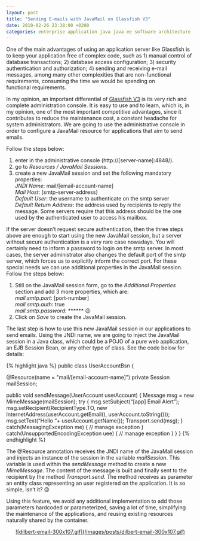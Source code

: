 ```yaml
---
layout: post
title: "Sending E-mails with JavaMail on Glassfish V3"
date: 2010-02-26 23:38:00 +0200
categories: enterprise application java java ee software architecture
---
```


One of the main advantages of using an application server like Glassfish is to keep your application free of complex code, such as 1) manual control of database transactions; 2) database access configuration; 3) security authentication and authorization; 4) sending and receiving e-mail messages, among many other complexities that are non-functional requirements, consuming the time we would be spending on functional requirements.

In my opinion, an important differential of <a href="http://glassfish.dev.java.net/">Glassfish V3</a> is its very rich and complete administration console. It is easy to use and to learn, which is, in my opinion, one of the most important competitive advantages, since it contributes to reduce the maintenance cost, a constant headache for system administrators. We are going to use the administrative console in order to configure a JavaMail resource for applications that aim to send emails</b>.

Follow the steps below:

<ol>
<li>enter in the administrative console (http://[server-name]:4848/).</li>
<li>go to <i>Resources / JavaMail Sessions</i>.</li>
<li>create a new JavaMail session and set the following mandatory properties:<br/>
<i>JNDI Name</i>: mail/[email-account-name]<br/>
<i>Mail Host</i>: [smtp-server-address]<br/>
<i>Default User</i>: the username to authenticate on the smtp server<br/>
<i>Default Return Address</i>: the address used by recipients to reply the message. Some servers require that this address should be the one used by the authenticated user to access his mailbox.</li>
</ol>

If the server doesn’t request secure authentication, then the three steps above are enough to start using the new JavaMail session, but a server without secure authentication is a very rare case nowadays. You will certainly need to inform a password to login on the smtp server. In most cases, the server administrator also changes the default port of the smtp server, which forces us to explicitly inform the correct port. For these special needs we can use additional properties in the JavaMail session. Follow the steps below:

<ol>
<li>Still on the JavaMail session form, go to the <i>Additional Properties</i> section and add 3 more properties, which are:<br/>
<i>mail.smtp.port</i>: [port-number]<br/>
<i>mail.smtp.auth</i>: true<br/>
<i>mail.smtp.password</i>: ****** 😉</li>
<li>Click on <i>Save</i> to create the JavaMail session.</li>
</ol>

The last step is how to use this new JavaMail session in our applications to send emails. Using the JNDI name, we are going to inject the JavaMail session in a Java class, which could be a POJO of a pure web application, an EJB Session Bean, or any other type of class. See the code below for details:

{% highlight java %}
public class UserAccountBsn {

  @Resource(name = "mail/[email-account-name]")
  private Session mailSession;

  public void sendMessage(UserAccount userAccount) {
    Message msg = new MimeMessage(mailSession);
    try {
      msg.setSubject(“[app] Email Alert”);
      msg.setRecipient(RecipientType.TO,
        new InternetAddress(userAccount.getEmail(),
        userAccount.toString()));
      msg.setText(“Hello “+ userAccount.getName());
      Transport.send(msg);
    } catch(MessagingException me) {
      // manage exception
    } catch(UnsupportedEncodingException uee) {
      // manage exception
    }
  }
}
{% endhighlight %}

The @Resource annotation receives the JNDI name of the JavaMail session and injects an instance of the session in the variable <i>mailSession</i>. This variable is used within the <i>sendMessage</i> method to create a new <i>MimeMessage</i>. The content of the message is built and finally sent to the recipient by the method <i>Transport.send</i>. The method receives as parameter an entity class representing an user registered on the application. It is so simple, isn’t it? 😉

Using this feature, we avoid any additional implementation to add those parameters hardcoded or parameterized, saving a lot of time, simplifying the maintenance of the applications, and reusing existing resources naturally shared by the container.

<div style="clear: both; text-align: center;"><a href="http://69.89.31.239/~hildeber/wp-content/uploads/2010/02/dilbert-email.gif" style="margin-left: 1em; margin-right: 1em;">![dilbert-email-300x107.gif](/images/posts/dilbert-email-300x107.gif)</a></div>
